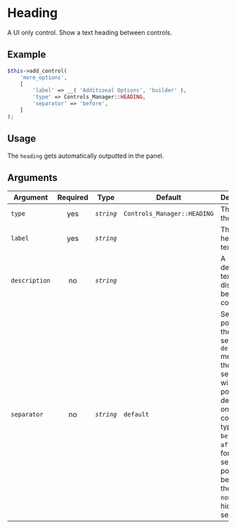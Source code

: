 # Heading
A UI only control. Show a text heading between controls.

## Example
```php
$this->add_control(
    'more_options',
    [
        'label' => __( 'Additional Options', 'builder' ),
        'type' => Controls_Manager::HEADING,
        'separator' => 'before',
    ]
);
```

## Usage
The `heading` gets automatically outputted in the panel.

## Arguments

Argument           | Required   | Type         | Default                      | Description
------------       | :--------: | :------:     | ---------------------------- | ---------------------------------------------
`type`             | yes        | *`string`*   | `Controls_Manager::HEADING`  | The type of the control
`label`            | yes        | *`string`*   |                              | The heading text
`description`      | no         | *`string`*   |                              | A description text to display below the control
`separator`        | no         | *`string`*   | `default`                    | Set the position of the control separator. `default` means that the separator will be posited depending on the control type. `before` or `after` will force the separator position before/after the control. `none` will hide the separator